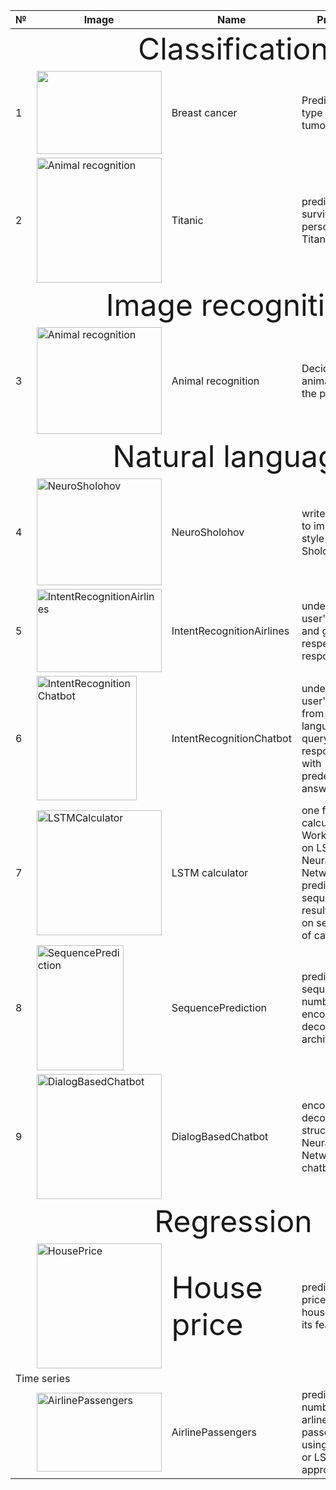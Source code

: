 <table>
<thead>
  <tr>
    <th>№</th>
    <th>Image</th>
    <th>Name</th>
    <th>Problem</th>
    <th>Size</th>
    <th>Link</th>
  </tr>
</thead>
<tbody>
  <tr>
    <td colspan="6" align="center"><font size="24">Classification</font></td>
  </tr>
  <tr>
    <td>1</td>
    <td><img src="https://image.freepik.com/free-photo/physician-noting-down-symptoms-patient_53876-63308.jpg" width="200" height="133"></td>
    <td>Breast cancer</td>
    <td>Predict the type of brest tumor</td>
    <td>Medium (645 lines)</td>
    <td><a href="https://github.com/sersonSerson/Projects/tree/master/Classification/BreastCancer">Link</a></td>
  </tr>
  <tr>
    <td>2</td>
    <td><img src="https://c4.wallpaperflare.com/wallpaper/378/267/803/titanic-ship-cruise-ship-drawing-night-hd-wallpaper-preview.jpg" alt="Animal recognition" width="200"></td>
    <td>Titanic</td>
    <td> predict the survival of a person in a Titanic crash</td>
    <td>Large (1389 lines)</td>
    <td><a href="https://github.com/sersonSerson/Projects/tree/master/Classification/Titanic">Link</a></td>
  </tr>
  <tr>
    <td colspan="6" align="center"><font size="24">Image recognition</font></td>
  </tr>
  <tr>
    <td>3</td>
    <td><img src="https://image.freepik.com/free-vector/group-cute-animals-cartoon-character-isolated_1308-46747.jpg" alt="Animal recognition" width="200" height="171"></td>
    <td>Animal recognition</td>
    <td>Decide what animal is on the picture</td>
    <td>Medium (473 lines)</td>
    <td></td>
  </tr>
  <tr>
    <td colspan="6" align="center"><font size="24">Natural language</font></td>
  </tr>
  <tr>
    <td>4</td>
    <td><img src="https://img4.labirint.ru/rc/b560062516ee23c7c444a55affb91068/220x340/books52/511072/cover.jpg?1567603787" alt="NeuroSholohov" width="200" height="171"></td>
    <td>NeuroSholohov</td>
    <td>write new text to imitate the style of Mihail Sholohov</td>
    <td>Small (233 lines)</td>
    <td></td>
  </tr>
  <tr>
    <td>5</td>
    <td><img src="https://image.freepik.com/free-photo/portrait-smiling-businesswoman-showing-her-boarding-pass_107420-95785.jpg" alt="IntentRecognitionAirlines" width="200" height="133"></td>
    <td>IntentRecognitionAirlines</td>
    <td>understand user's intent and generate respective response</td>
    <td>Medium (659 lines)</td>
    <td></td>
  </tr>
  <tr>
    <td>6</td>
    <td><img src="https://image.freepik.com/free-photo/robot-doing-peace-sign_1048-3527.jpg" alt="IntentRecognitionChatbot" width="160" height="199"></td>
    <td>IntentRecognitionChatbot</td>
    <td>undestands user's intent from natural language query and responses with predefined answers.</td>
    <td>Small (305 lines)</td>
    <td></td>
  </tr>
  <tr>
    <td>7</td>
    <td><img src="https://image.freepik.com/free-vector/realistic-calculator-isolated-white_153563-1.jpg" alt="LSTMCalculator" width="200" height="200"></td>
    <td>LSTM calculator</td>
    <td>one function calculator. Works based on LSTM Neural Network that predicts sequence on result based on sequence of calculation.</td>
    <td></td>
    <td></td>
  </tr>
  <tr>
    <td>8</td>
    <td><img src="https://image.freepik.com/free-vector/write-missing-number-worksheet-education_71599-3881.jpg" alt="SequencePrediction" width="139" height="200"></td>
    <td>SequencePrediction</td>
    <td>predict sequences of numbers with encoder-decoder architecture.<br></td>
    <td>Small (189 lines)</td>
    <td></td>
  </tr>
  <tr>
    <td>9</td>
    <td><img src="https://image.freepik.com/free-vector/surprised-talking-robot-speech-bubbles-chatbot-dialog-online-lesson_74855-103.jpg" alt="DialogBasedChatbot" width="200" height="200"></td>
    <td>DialogBasedChatbot</td>
    <td>encoder-decoder structure Neural Network for chatbot.<br></td>
    <td>Medium (473 lines)</td>
    <td></td>
  </tr>
  <tr>
    <td colspan="6" align="center"><font size="24">Regression</font></td>
  </tr>
  <tr>
    <td></td>
    <td><img src="http://www.clipartbest.com/cliparts/yio/LdA/yioLdA9eT.jpg" alt="HousePrice" width="200" height="200"></td>
    <td><font size="14">House price</font></td>
    <td>predict,the price of a house given its features.</td>
    <td>Large (1910 lines)<br></td>
    <td></td>
  </tr>
  <tr>
    <td colspan="6">Time series</td>
  </tr>
  <tr>
    <td></td>
    <td><img src="https://cdn.pixabay.com/photo/2016/04/30/08/35/aircraft-1362586_960_720.jpg" alt="AirlinePassengers" width="200" height="126"></td>
    <td>AirlinePassengers<br></td>
    <td>predict the number of arline passengers usingSARIMAX or LSTM approaches.</td>
    <td>Large (1435 lines)<br></td>
    <td></td>
  </tr>
</tbody>
</table>